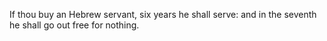 If thou buy an Hebrew servant, six years he shall serve: and in the seventh he shall go out free for nothing.

